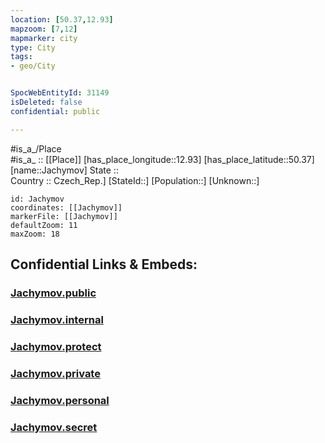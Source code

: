 ```yaml
---
location: [50.37,12.93] 
mapzoom: [7,12] 
mapmarker: city 
type: City
tags:
- geo/City


SpocWebEntityId: 31149
isDeleted: false
confidential: public

---
```

#is_a_/Place  
#is_a_ :: [[Place]] 
[has_place_longitude::12.93] 
[has_place_latitude::50.37] 
[name::Jachymov] 
State ::  
Country :: Czech_Rep.] 
[StateId::] 
[Population::] 
[Unknown::] 


```leaflet
id: Jachymov
coordinates: [[Jachymov]] 
markerFile: [[Jachymov]] 
defaultZoom: 11 
maxZoom: 18
```


## Confidential Links & Embeds: 

### [Jachymov.public](/_public/\Earth\Continent\Europe\Europe~Central\Czech_Republic\regions~Czech_Republic\Karlovarský\CityJachymov.public.md) 

### [Jachymov.internal](/_internal/\Earth\Continent\Europe\Europe~Central\Czech_Republic\regions~Czech_Republic\Karlovarský\CityJachymov.internal.md) 

### [Jachymov.protect](/_protect/\Earth\Continent\Europe\Europe~Central\Czech_Republic\regions~Czech_Republic\Karlovarský\CityJachymov.protect.md) 

### [Jachymov.private](/_private/\Earth\Continent\Europe\Europe~Central\Czech_Republic\regions~Czech_Republic\Karlovarský\CityJachymov.private.md) 

### [Jachymov.personal](/_personal/\Earth\Continent\Europe\Europe~Central\Czech_Republic\regions~Czech_Republic\Karlovarský\CityJachymov.personal.md) 

### [Jachymov.secret](/_secret/\Earth\Continent\Europe\Europe~Central\Czech_Republic\regions~Czech_Republic\Karlovarský\CityJachymov.secret.md)

